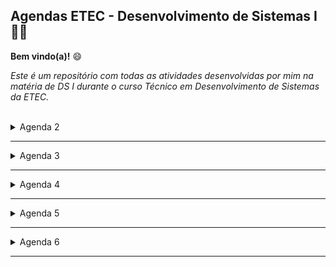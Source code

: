## Agendas ETEC - Desenvolvimento de Sistemas I 👩‍💻

**Bem vindo(a)!** 😄

_Este é um repositório com todas as atividades desenvolvidas por mim na matéria de DS I durante o curso Técnico em Desenvolvimento de Sistemas da ETEC._

<br>

<details>
<summary>Agenda 2</summary>
<ul>
Constante e variável, operadores aritméticos, relacionais e lógicos.

| [Consultar material](https://github.com/SabrinaLima94/AgendasDSI_ETEC/tree/main/Agenda%202) |
| ----------------------- |

</ul>
</details>

---

<details>
<summary>Agenda 3</summary>
<ul>
Apresentação da linguagem de programação Java, ferramentas necessárias para iniciar a programação e estrutura básica de um programa em Java.
<br>

| [Consultar material](https://github.com/SabrinaLima94/AgendasDSI_ETEC/tree/main/Agenda%203) |
| ----------------------- |

</ul>
</details>

---

<details>
<summary>Agenda 4</summary>
<ul>
Exibição de mensagens na tela (console), declaração de variáveis, leitura de dados, importação de biblioteca java (Scanner) e metodologia para desenvolvimento de um programa.
<br>

| [Consultar material](https://github.com/SabrinaLima94/AgendasDSI_ETEC/tree/main/Agenda%204) |
| ----------------------- |

</ul>
</details>

---

<details>
<summary>Agenda 5</summary>
<ul>
Estrutura de decisão, if/else, estruturas de decisão aninhadas, JOptionPane (entrada e saída de dados), conversão de tipos de variáveis, e uso do comando equals.

| [Consultar material](https://github.com/SabrinaLima94/AgendasDSI_ETEC/tree/main/Agenda%205) |
| ----------------------- |

</ul>
</details>

---

<details>
<summary>Agenda 6</summary>
<ul>
Switch-case com exemplos de aplicação, Try-Catch com exemplo de aplicação, e formatação da caixa de diálogo (JOptionPane).
<br>

| [Consultar material](https://github.com/SabrinaLima94/AgendasDSI_ETEC/tree/main/Agenda%206) |
| ----------------------- |

</ul>
</details>

---
